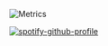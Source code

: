 ![Metrics](https://metrics.lecoq.io/ayanavakarmakar?template=classic&languages=1&lines=1&followup=1&introduction=1&achievements=1&activity=1&base=header%2C%20activity%2C%20community%2C%20repositories%2C%20metadata&base.indepth=false&base.hireable=false&base.skip=false&languages=false&languages.limit=8&languages.threshold=0%25&languages.other=false&languages.colors=github&languages.sections=most-used&languages.indepth=false&languages.analysis.timeout=15&languages.categories=markup%2C%20programming&languages.recent.categories=markup%2C%20programming&languages.recent.load=300&languages.recent.days=14&lines=false&lines.sections=base&lines.repositories.limit=4&lines.history.limit=1&followup=false&followup.sections=repositories&followup.indepth=false&followup.archived=true&introduction=false&introduction.title=true&achievements=false&achievements.threshold=C&achievements.secrets=true&achievements.display=detailed&achievements.limit=0&activity=false&activity.limit=5&activity.load=300&activity.days=14&activity.visibility=all&activity.timestamps=false&activity.filter=all&config.timezone=Asia%2FCalcutta)

<!--START_SECTION:waka-->
<!--END_SECTION:waka-->

[![spotify-github-profile](https://spotify-github-profile.vercel.app/api/view?uid=lsim0zca515wz2hbtlxa3rpf7&cover_image=true&theme=novatorem&show_offline=false&bar_color=07dfd0&bar_color_cover=false)](https://spotify-github-profile.vercel.app/api/view?uid=lsim0zca515wz2hbtlxa3rpf7&redirect=true)
